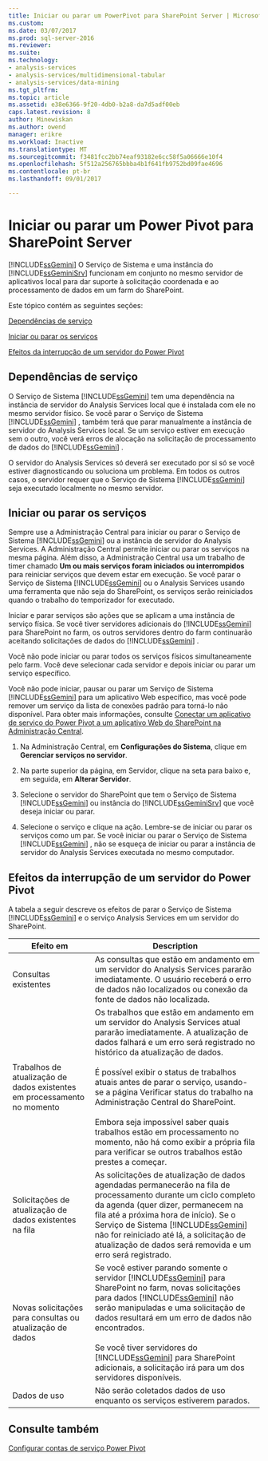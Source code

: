 ```yaml
---
title: Iniciar ou parar um PowerPivot para SharePoint Server | Microsoft Docs
ms.custom: 
ms.date: 03/07/2017
ms.prod: sql-server-2016
ms.reviewer: 
ms.suite: 
ms.technology:
- analysis-services
- analysis-services/multidimensional-tabular
- analysis-services/data-mining
ms.tgt_pltfrm: 
ms.topic: article
ms.assetid: e38e6366-9f20-4db0-b2a8-da7d5adf00eb
caps.latest.revision: 8
author: Minewiskan
ms.author: owend
manager: erikre
ms.workload: Inactive
ms.translationtype: MT
ms.sourcegitcommit: f3481fcc2bb74eaf93182e6cc58f5a06666e10f4
ms.openlocfilehash: 5f512a256765bbba4b1f641fb9752bd09fae4696
ms.contentlocale: pt-br
ms.lasthandoff: 09/01/2017

---
```

# <a name="start-or-stop-a-power-pivot-for-sharepoint-server"></a>Iniciar ou parar um Power Pivot para SharePoint Server
  [!INCLUDE[ssGemini](../../includes/ssgemini-md.md)] O Serviço de Sistema e uma instância do [!INCLUDE[ssGeminiSrv](../../includes/ssgeminisrv-md.md)] funcionam em conjunto no mesmo servidor de aplicativos local para dar suporte à solicitação coordenada e ao processamento de dados em um farm do SharePoint.  
  
 Este tópico contém as seguintes seções:  
  
 [Dependências de serviço](#dependencies)  
  
 [Iniciar ou parar os serviços](#startstop)  
  
 [Efeitos da interrupção de um servidor do Power Pivot](#effects)  
  
##  <a name="dependencies"></a> Dependências de serviço  
 O Serviço de Sistema [!INCLUDE[ssGemini](../../includes/ssgemini-md.md)] tem uma dependência na instância de servidor do Analysis Services local que é instalada com ele no mesmo servidor físico. Se você parar o Serviço de Sistema [!INCLUDE[ssGemini](../../includes/ssgemini-md.md)] , também terá que parar manualmente a instância de servidor do Analysis Services local. Se um serviço estiver em execução sem o outro, você verá erros de alocação na solicitação de processamento de dados do [!INCLUDE[ssGemini](../../includes/ssgemini-md.md)] .  
  
 O servidor do Analysis Services só deverá ser executado por si só se você estiver diagnosticando ou soluciona um problema. Em todos os outros casos, o servidor requer que o Serviço de Sistema [!INCLUDE[ssGemini](../../includes/ssgemini-md.md)] seja executado localmente no mesmo servidor.  
  
##  <a name="startstop"></a> Iniciar ou parar os serviços  
 Sempre use a Administração Central para iniciar ou parar o Serviço de Sistema [!INCLUDE[ssGemini](../../includes/ssgemini-md.md)] ou a instância de servidor do Analysis Services. A Administração Central permite iniciar ou parar os serviços na mesma página. Além disso, a Administração Central usa um trabalho de timer chamado **Um ou mais serviços foram iniciados ou interrompidos** para reiniciar serviços que devem estar em execução. Se você parar o Serviço de Sistema [!INCLUDE[ssGemini](../../includes/ssgemini-md.md)] ou o Analysis Services usando uma ferramenta que não seja do SharePoint, os serviços serão reiniciados quando o trabalho do temporizador for executado.  
  
 Iniciar e parar serviços são ações que se aplicam a uma instância de serviço física. Se você tiver servidores adicionais do [!INCLUDE[ssGemini](../../includes/ssgemini-md.md)] para SharePoint no farm, os outros servidores dentro do farm continuarão aceitando solicitações de dados do [!INCLUDE[ssGemini](../../includes/ssgemini-md.md)] .  
  
 Você não pode iniciar ou parar todos os serviços físicos simultaneamente pelo farm. Você deve selecionar cada servidor e depois iniciar ou parar um serviço específico.  
  
 Você não pode iniciar, pausar ou parar um Serviço de Sistema [!INCLUDE[ssGemini](../../includes/ssgemini-md.md)] para um aplicativo Web específico, mas você pode remover um serviço da lista de conexões padrão para torná-lo não disponível. Para obter mais informações, consulte [Conectar um aplicativo de serviço do Power Pivot a um aplicativo Web do SharePoint na Administração Central](../../analysis-services/power-pivot-sharepoint/connect-power-pivot-service-app-to-sharepoint-web-app-in-ca.md).  
  
1.  Na Administração Central, em **Configurações do Sistema**, clique em **Gerenciar serviços no servidor**.  
  
2.  Na parte superior da página, em Servidor, clique na seta para baixo e, em seguida, em **Alterar Servidor**.  
  
3.  Selecione o servidor do SharePoint que tem o Serviço de Sistema [!INCLUDE[ssGemini](../../includes/ssgemini-md.md)] ou instância do [!INCLUDE[ssGeminiSrv](../../includes/ssgeminisrv-md.md)] que você deseja iniciar ou parar.  
  
4.  Selecione o serviço e clique na ação. Lembre-se de iniciar ou parar os serviços como um par. Se você iniciar ou parar o Serviço de Sistema [!INCLUDE[ssGemini](../../includes/ssgemini-md.md)] , não se esqueça de iniciar ou parar a instância de servidor do Analysis Services executada no mesmo computador.  
  
##  <a name="effects"></a> Efeitos da interrupção de um servidor do Power Pivot  
 A tabela a seguir descreve os efeitos de parar o Serviço de Sistema [!INCLUDE[ssGemini](../../includes/ssgemini-md.md)] e o serviço Analysis Services em um servidor do SharePoint.  
  
|Efeito em|Description|  
|---------------|-----------------|  
|Consultas existentes|As consultas que estão em andamento em um servidor do Analysis Services pararão imediatamente. O usuário receberá o erro de dados não localizados ou conexão da fonte de dados não localizada.|  
|Trabalhos de atualização de dados existentes em processamento no momento|Os trabalhos que estão em andamento em um servidor do Analysis Services atual pararão imediatamente. A atualização de dados falhará e um erro será registrado no histórico da atualização de dados.<br /><br /> É possível exibir o status de trabalhos atuais antes de parar o serviço, usando-se a página Verificar status do trabalho na Administração Central do SharePoint.<br /><br /> Embora seja impossível saber quais trabalhos estão em processamento no momento, não há como exibir a própria fila para verificar se outros trabalhos estão prestes a começar.|  
|Solicitações de atualização de dados existentes na fila|As solicitações de atualização de dados agendadas permanecerão na fila de processamento durante um ciclo completo da agenda (quer dizer, permanecem na fila até a próxima hora de início). Se o Serviço de Sistema [!INCLUDE[ssGemini](../../includes/ssgemini-md.md)] não for reiniciado até lá, a solicitação de atualização de dados será removida e um erro será registrado.|  
|Novas solicitações para consultas ou atualização de dados|Se você estiver parando somente o servidor [!INCLUDE[ssGemini](../../includes/ssgemini-md.md)] para SharePoint no farm, novas solicitações para dados [!INCLUDE[ssGemini](../../includes/ssgemini-md.md)] não serão manipuladas e uma solicitação de dados resultará em um erro de dados não encontrados.<br /><br /> Se você tiver servidores do [!INCLUDE[ssGemini](../../includes/ssgemini-md.md)] para SharePoint adicionais, a solicitação irá para um dos servidores disponíveis.|  
|Dados de uso|Não serão coletados dados de uso enquanto os serviços estiverem parados.|  
  
## <a name="see-also"></a>Consulte também  
 [Configurar contas de serviço Power Pivot](../../analysis-services/power-pivot-sharepoint/configure-power-pivot-service-accounts.md)  
  
  

